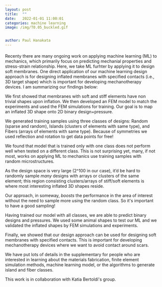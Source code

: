 ```yaml
---
layout: post
title:  ""
date:   2022-01-01 11:00:01
categories: machine learning 
image: /img/T0.05_buckled.gif


author: Paul Hanakata
---
```

#### 
Recenty there are many ongoing work on applying machine learning (ML) to mechanics, which primarily focus on predicting mechanial properties and stress-strain relationship. Here, we take ML furhter by applying it to design soft membranes. One direct application of our machine learning  design approach is for designing inflated membranes with specified contacts (i.e., 3D target shape) which is important for developing mechanotherapy devices. I am summarizing our findings below:

We first showed that membranes with soft and stiff elements have non trivial shapes upon inflation. We then developed an FEM model to match the experiments and used the FEM simulations for training. Our goal is to map an inflated 3D shape onto 2D binary design+pressure.

We generated training samples using three classes of designs: Random (sparse and random), Islands (clusters of elements with same type), and Fibers (arrays of elements with same type). Because of symmetries we used reflection and rotation to get data points for free!

We found that model that is trained only with one class does not perform well when tested on a different class. This is not surprising yet, many, if not most, works on applying ML to mechanics use training samples with random microstructures.

As the design space is very large (2^100 in our case), it’d be hard to randomly sample *many* designs with arrays or clusters of the same element; this region consisting clusters/arrays of stiff/soft elements is where most interesting inflated 3D shapes reside.

Our approach, in someway, *boosts* the performance in the area of interest without the need to sample more using the random class. So it's important to have a good sampling!

Having trained our model with all classes, we are able to predict binary designs and pressures. We used some animal shapes to test our ML and we validated the inflated shapes by FEM simulations and experiments.

Finally, we showed that our design approach can be used for designing soft membranes with specified contacts. This is important for developing mechanotherapy devices where we want to avoid contact around scars.

We have put lots of details in the supplementary for people who are interested in learning about the materials fabrication, finite element simulation methods, machine learning model, or the algorithms to generate island and fiber classes.

This work is in collaboration with Katia Bertoldi's group.



